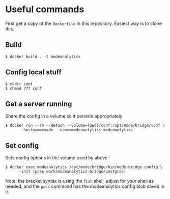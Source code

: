# Useful commands

First get a copy of the `Dockerfile` in this repository.  Easiest way
is to clone this.

## Build

    $ docker build . -t modeanalytics

## Config local stuff

    $ mkdir conf
    $ chmod 777 conf

## Get a server running

Share the config in a volume so it persists appropriately

    $ docker run --rm --detach --volume=(pwd)/conf:/opt/mode/bridge/conf \
          --hostname=mode --name=modeanalytics modeanalytics

## Set config

Sets config options in the volume used by above

    $ docker exec modeanalytics /opt/mode/bridge/bin/mode-bridge-config \
          -init (pass work/modeanalytics-bridge/postgres)

Note: the bracket syntax is using the `fish` shell, adjust for your
shell as needed, and the `pass` command has the modeanalytics config
blob saved in it.
